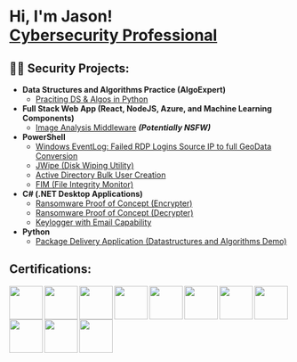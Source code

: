  <h1>Hi, I'm Jason! <br/><a href="https://github.com/H0UND3R5"></a> <a href="https://www.linkedin.com/in/jasonsnyder8b0109273/">Cybersecurity Professional</a>

<h2>👨‍💻 Security Projects:</h2>

- <b>Data Structures and Algorithms Practice (AlgoExpert)</b>
  - [Praciting DS & Algos in Python](https://github.com/joshmadakor1/Algorithms-Practice)
- <b>Full Stack Web App (React, NodeJS, Azure, and Machine Learning Components)</b>
  - [Image Analysis Middleware](https://github.com/joshmadakor1/4chan-Image-Analysis-Middleware-C964) <b><i>(Potentially NSFW)</b></i>
- <b>PowerShell</b>
  - [Windows EventLog: Failed RDP Logins Source IP to full GeoData Conversion](https://github.com/joshmadakor1/Sentinel-Lab)
  - [JWipe (Disk Wiping Utility)](https://github.com/joshmadakor1/Jwipe.PowerShell)
  - [Active Directory Bulk User Creation](https://github.com/joshmadakor1/AD_PS)
  - [FIM (File Integrity Monitor)](https://github.com/joshmadakor1/PowerShell-Integrity-FIM)
- <b>C# (.NET Desktop Applications)</b>
  - [Ransomware Proof of Concept (Encrypter)](https://github.com/joshmadakor1/EncrypterPOC)
  - [Ransomware Proof of Concept (Decrypter)](https://github.com/joshmadakor1/DecrypterPOC)
  - [Keylogger with Email Capability](https://github.com/joshmadakor1/Key-Logger-With-Email)
- <b>Python</b>
  - [Package Delivery Application (Datastructures and Algorithms Demo)](https://github.com/joshmadakor1/Package-Delivery-Pathfinding-Algorithm)

<h2> Certifications:</h2>

<img src="https://i.imgur.com/9emz5Kj.png" width="60px" align="left" /> 
<img src="https://i.imgur.com/9emz5Kj.png" width="60px" align="left" /> 
<img src="https://i.imgur.com/9emz5Kj.png" width="60px" align="left" /> 
<img src="https://i.imgur.com/9emz5Kj.png" width="60px" align="left" /> 
<img src="https://i.imgur.com/9emz5Kj.png" width="60px" align="left" /> 
<img src="https://i.imgur.com/9emz5Kj.png" width="60px" align="left" /> 
<img src="https://i.imgur.com/9emz5Kj.png" width="60px" align="left" /> 
<img src="https://i.imgur.com/9emz5Kj.png" width="60px" align="left" /> 
<img src="https://i.imgur.com/9emz5Kj.png" width="60px" align="left" /><br/>

<img src="https://i.imgur.com/9emz5Kj.png" width="60px" align="left" /> 
<img src="https://i.imgur.com/9emz5Kj.png" width="60px" align="left" /> 
                                                                                                                                                                                                                     
